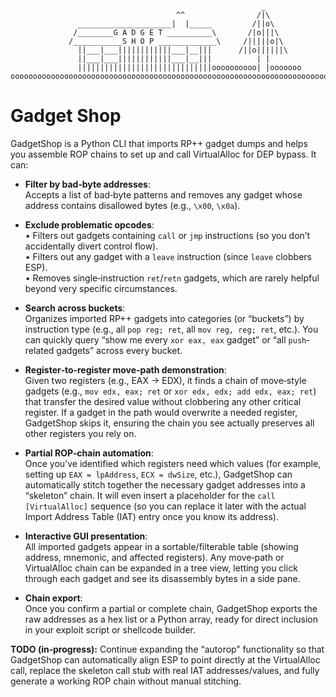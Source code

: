                                                            _                                                                                               
                                         ^^                /|\                                                                                              
                   _____________________|  |_____         /||o\                                                                                             
                  /________G A D G E T __________\       /|o|||\                                                                                            
                 /___________S H O P _____________\     /|||||o|\                                                                                           
                   ||___|___||||||||||||___|__|||      /||o||||||\                                                                                          
                   ||___|___||||||||||||___|__|||          | |                                                                                              
                   ||||||||||||||||||||||||||||||oooooooooo| |ooooooo                                                                                       
    ooooooooooooooooooooooooooooooooooooooooooooooooooooooooooooooooooooooooooooo

# Gadget Shop
GadgetShop is a Python CLI that imports RP++ gadget dumps and helps you assemble ROP chains to set up and call VirtualAlloc for DEP bypass. It can:

- **Filter by bad‐byte addresses**:  
  Accepts a list of bad‐byte patterns and removes any gadget whose address contains disallowed bytes (e.g., `\x00`, `\x0a`).

- **Exclude problematic opcodes**:  
  • Filters out gadgets containing `call` or `jmp` instructions (so you don’t accidentally divert control flow).  
  • Filters out any gadget with a `leave` instruction (since `leave` clobbers ESP).  
  • Removes single‐instruction `ret`/`retn` gadgets, which are rarely helpful beyond very specific circumstances.

- **Search across buckets**:  
  Organizes imported RP++ gadgets into categories (or “buckets”) by instruction type (e.g., all `pop reg; ret`, all `mov reg, reg; ret`, etc.). You can quickly query “show me every `xor eax, eax` gadget” or “all `push`‐related gadgets” across every bucket.

- **Register‐to‐register move‐path demonstration**:  
  Given two registers (e.g., EAX → EDX), it finds a chain of move‐style gadgets (e.g., `mov edx, eax; ret` or `xor edx, edx; add edx, eax; ret`) that transfer the desired value without clobbering any other critical register. If a gadget in the path would overwrite a needed register, GadgetShop skips it, ensuring the chain you see actually preserves all other registers you rely on.

- **Partial ROP‐chain automation**:  
  Once you’ve identified which registers need which values (for example, setting up `EAX = lpAddress`, `ECX = dwSize`, etc.), GadgetShop can automatically stitch together the necessary gadget addresses into a “skeleton” chain. It will even insert a placeholder for the `call [VirtualAlloc]` sequence (so you can replace it later with the actual Import Address Table (IAT) entry once you know its address).

- **Interactive GUI presentation**:  
  All imported gadgets appear in a sortable/filterable table (showing address, mnemonic, and affected registers). Any move‐path or VirtualAlloc chain can be expanded in a tree view, letting you click through each gadget and see its disassembly bytes in a side pane.

- **Chain export**:  
  Once you confirm a partial or complete chain, GadgetShop exports the raw addresses as a hex list or a Python array, ready for direct inclusion in your exploit script or shellcode builder.

**TODO (in‐progress):** Continue expanding the “autorop” functionality so that GadgetShop can automatically align ESP to point directly at the VirtualAlloc call, replace the skeleton call stub with real IAT addresses/values, and fully generate a working ROP chain without manual stitching.
